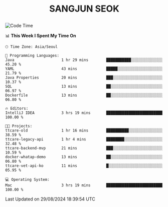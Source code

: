 <h1>
 <p align="center">
   SANGJUN SEOK
 </p>
</h1>

<!--START_SECTION:waka-->
![Code Time](http://img.shields.io/badge/Code%20Time-3%2C738%20hrs%203%20mins-blue)

📊 **This Week I Spent My Time On** 

```text
🕑︎ Time Zone: Asia/Seoul

💬 Programming Languages: 
Java                     1 hr 29 mins        ███████████░░░░░░░░░░░░░░   45.20 % 
YAML                     43 mins             █████░░░░░░░░░░░░░░░░░░░░   21.79 % 
Java Properties          20 mins             ███░░░░░░░░░░░░░░░░░░░░░░   10.37 % 
SQL                      13 mins             ██░░░░░░░░░░░░░░░░░░░░░░░   06.97 % 
Dockerfile               13 mins             ██░░░░░░░░░░░░░░░░░░░░░░░   06.80 % 

🔥 Editors: 
IntelliJ IDEA            3 hrs 19 mins       █████████████████████████   100.00 % 

🐱‍💻 Projects: 
ttcare-old               1 hr 16 mins        ██████████░░░░░░░░░░░░░░░   38.59 % 
ttcare-legacy-api        1 hr 4 mins         ████████░░░░░░░░░░░░░░░░░   32.48 % 
ttcare-backend-mvp       21 mins             ███░░░░░░░░░░░░░░░░░░░░░░   10.59 % 
docker-whatap-demo       13 mins             ██░░░░░░░░░░░░░░░░░░░░░░░   06.80 % 
ttcare-vet-api-ko        11 mins             █░░░░░░░░░░░░░░░░░░░░░░░░   05.95 % 

💻 Operating System: 
Mac                      3 hrs 19 mins       █████████████████████████   100.00 % 
```


 Last Updated on 29/08/2024 18:39:54 UTC
<!--END_SECTION:waka-->
